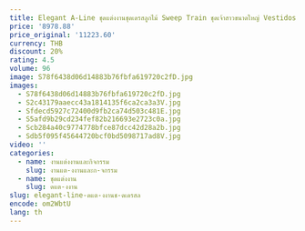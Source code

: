 ```yaml
---
title: Elegant A-Line ชุดแต่งงานชุดเดรสลูกไม้ Sweep Train ชุดเจ้าสาวขนาดใหญ่ Vestidos De Novia สีที่กําหนดเอง
price: '8978.88'
price_original: '11223.60'
currency: THB
discount: 20%
rating: 4.5
volume: 96
image: S78f6438d06d14883b76fbfa619720c2fD.jpg
images:
  - S78f6438d06d14883b76fbfa619720c2fD.jpg
  - S2c43179aaecc43a1814135f6ca2ca3a3V.jpg
  - Sfdecd5927c72400d9fb2ca74d503c481E.jpg
  - S5afd9b29cd234fef82b216693e2723c0a.jpg
  - Scb284a40c9774778bfce87dcc42d28a2b.jpg
  - Sdb5f095f45644720bcf0bd5098717ad8V.jpg
video: ''
categories:
  - name: งานแต่งงานและกิจกรรม
    slug: งานแต-งงานและก-จกรรม
  - name: ชุดแต่งงาน
    slug: ดแต-งงาน
slug: elegant-line-ดแต-งงานช-ดเดรสล
encode: om2WbtU
lang: th
---
```

  